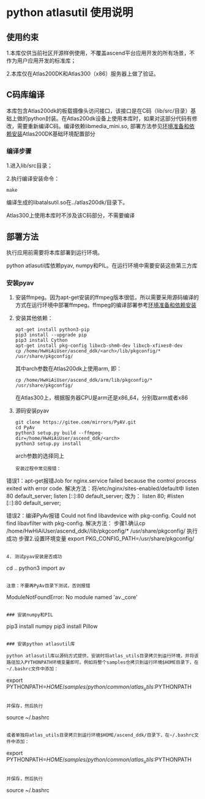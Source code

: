 # python atlasutil 使用说明

## 使用约束

1.本库仅供当前社区开源样例使用，不覆盖ascend平台应用开发的所有场景，不作为用户应用开发的标准库；

2.本库仅在Atlas200DK和Atlas300（x86）服务器上做了验证。

## C码库编译

本库包含Atlas200dk的板载摄像头访问接口，该接口是在C码（lib/src/目录）基础上做的python封装。在Atlas200dk设备上使用本库时，如果对这部分代码有修改，需要重新编译C码。编译依赖libmedia_mini.so, 部署方法参见[环境准备和依赖安装](../../../../../cplusplus/environment)Atlas200DK基础环境配置部分

### 编译步骤

1.进入lib/src目录；

2.执行编译安装命令：

```
make 
```

编译生成的libatalsutil.so在../atlas200dk/目录下。

Atlas300上使用本库时不涉及该C码部分，不需要编译

## 部署方法

执行应用前需要将本库部署到运行环境。

python atlasutil库依赖pyav, numpy和PIL。在运行环境中需要安装这些第三方库

### 安装pyav

1. 安装ffmpeg。因为apt-get安装的ffmpeg版本很低，所以需要采用源码编译的方式在运行环境中部署ffmpeg。ffmpeg的编译部署参考[环境准备和依赖安装](../../../../../cplusplus/environment)

2. 安装其他依赖：

   ```
   apt-get install python3-pip
   pip3 install --upgrade pip
   pip3 install Cython
   apt-get install pkg-config libxcb-shm0-dev libxcb-xfixes0-dev
   cp /home/HwHiAiUser/ascend_ddk/<arch>/lib/pkgconfig/* /usr/share/pkgconfig/
   ```

   其中arch参数在Atlas200dk上使用arm, 即：

   `cp /home/HwHiAiUser/ascend_ddk/arm/lib/pkgconfig/* /usr/share/pkgconfig/`

   在Atlas300上，根据服务器CPU是arm还是x86_64，分别取arm或者x86

3. 源码安装pyav

   ```
   git clone https://gitee.com/mirrors/PyAV.git
   cd PyAv
   python3 setup.py build --ffmpeg-dir=/home/HwHiAiUser/ascend_ddk/<arch>
   python3 setup.py install
   ```

   arch参数的选择同上

   ```
   安装过程中常见报错：
   
错误1：apt-get报错Job for nginx.service failed because the control process exited with error code.
   解决方法：将/etc/nginx/sites-enabled/default中
   listen       80 default_server;
      listen       [::]:80 default_server;
   改为：
      listen       80;
      #listen       [::]:80 default_server;
   
   错误2：编译PyAv报错
   Could not find libavdevice with pkg-config.
   Could not find libavfilter with pkg-config.
   解决方法：
   步骤1.确认cp /home/HwHiAiUser/ascend_ddk/<arch>/lib/pkgconfig/* /usr/share/pkgconfig/ 执行成功
   步骤2.设置环境变量
   export PKG_CONFIG_PATH=/usr/share/pkgconfig/
   ```

4. 测试pyav安装是否成功

   ```
   cd ..
   python3
   import av
   ```

   注意：不要再PyAv目录下测试，否则报错

   ```
   ModuleNotFoundError: No module named 'av._core'
   ```

   ### 安装numpy和PIL

   ```
   pip3 install numpy
   pip3 install Pillow
   ```

   ### 安装python atlasutil库

   python atlasutil库以源码方式提供，安装时将atlas_utils目录拷贝到运行环境，并将该路径加入PYTHONPATH环境变量即可。例如将整个samples仓拷贝到运行环境$HOME目录下，在~/.bashrc文件中添加：

   ```
   export PYTHONPATH=$HOME/samples/python/common/atlas_utils:$PYTHONPATH
   ```

   并保存，然后执行

   ```
   source ~/.bashrc
   ```

   或者单独将atlas_utils目录拷贝到运行环境$HOME/ascend_ddk/目录下，在~/.bashrc文件中添加：

   ```
   export PYTHONPATH=$HOME/samples/python/common/atlas_utils:$PYTHONPATH
   ```

   并保存，然后执行

   ```
   source ~/.bashrc
   ```

   

